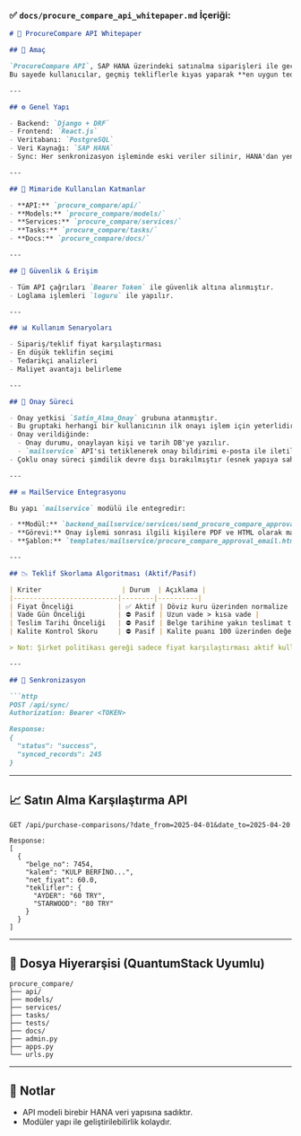 ### ✅ `docs/procure_compare_api_whitepaper.md` İçeriği:

```markdown
# 📘 ProcureCompare API Whitepaper

## 🎯 Amaç

`ProcureCompare API`, SAP HANA üzerindeki satınalma siparişleri ile geçmiş tekliflerin fiyat verilerini karşılaştırır.  
Bu sayede kullanıcılar, geçmiş tekliflerle kıyas yaparak **en uygun tedarikçiyi** seçebilir, **maliyet avantajı** sağlayabilir ve **veriye dayalı kararlar** alabilir.

---

## ⚙️ Genel Yapı

- Backend: `Django + DRF`
- Frontend: `React.js`
- Veritabanı: `PostgreSQL`
- Veri Kaynağı: `SAP HANA`
- Sync: Her senkronizasyon işleminde eski veriler silinir, HANA'dan yeniden çekilir.

---

## 🧱 Mimaride Kullanılan Katmanlar

- **API:** `procure_compare/api/`
- **Models:** `procure_compare/models/`
- **Services:** `procure_compare/services/`
- **Tasks:** `procure_compare/tasks/`
- **Docs:** `procure_compare/docs/`

---

## 🔐 Güvenlik & Erişim

- Tüm API çağrıları `Bearer Token` ile güvenlik altına alınmıştır.
- Loglama işlemleri `loguru` ile yapılır.

---

## 📊 Kullanım Senaryoları

- Sipariş/teklif fiyat karşılaştırması
- En düşük teklifin seçimi
- Tedarikçi analizleri
- Maliyet avantajı belirleme

---

## 📮 Onay Süreci

- Onay yetkisi `Satin_Alma_Onay` grubuna atanmıştır.
- Bu gruptaki herhangi bir kullanıcının ilk onayı işlem için yeterlidir.
- Onay verildiğinde:
  - Onay durumu, onaylayan kişi ve tarih DB'ye yazılır.
  - `mailservice` API'si tetiklenerek onay bildirimi e-posta ile iletilir.
- Çoklu onay süreci şimdilik devre dışı bırakılmıştır (esnek yapıya sahiptir).

---

## ✉️ MailService Entegrasyonu

Bu yapı `mailservice` modülü ile entegredir:

- **Modül:** `backend_mailservice/services/send_procure_compare_approval_email.py`
- **Görevi:** Onay işlemi sonrası ilgili kişilere PDF ve HTML olarak mail gönderimi
- **Şablon:** `templates/mailservice/procure_compare_approval_email.html/pdf`

---

## 📉 Teklif Skorlama Algoritması (Aktif/Pasif)

| Kriter                    | Durum  | Açıklama |
|--------------------------|--------|----------|
| Fiyat Önceliği           | ✅ Aktif | Döviz kuru üzerinden normalize edilir |
| Vade Gün Önceliği        | ⛔ Pasif | Uzun vade > kısa vade |
| Teslim Tarihi Önceliği   | ⛔ Pasif | Belge tarihine yakın teslimat tercih edilir |
| Kalite Kontrol Skoru     | ⛔ Pasif | Kalite puanı 100 üzerinden değerlendirilir |

> Not: Şirket politikası gereği sadece fiyat karşılaştırması aktif kullanılmaktadır.

---

## 🔄 Senkronizasyon

```http
POST /api/sync/
Authorization: Bearer <TOKEN>

Response:
{
  "status": "success",
  "synced_records": 245
}
```

---

## 📈 Satın Alma Karşılaştırma API

```http
GET /api/purchase-comparisons/?date_from=2025-04-01&date_to=2025-04-20

Response:
[
  {
    "belge_no": 7454,
    "kalem": "KULP BERFİNO...",
    "net_fiyat": 60.0,
    "teklifler": {
      "AYDER": "60 TRY",
      "STARWOOD": "80 TRY"
    }
  }
]
```

---

## 🧬 Dosya Hiyerarşisi (QuantumStack Uyumlu)

```plaintext
procure_compare/
├── api/
├── models/
├── services/
├── tasks/
├── tests/
├── docs/
├── admin.py
├── apps.py
└── urls.py
```

---

## 📝 Notlar

- API modeli birebir HANA veri yapısına sadıktır.
- Modüler yapı ile geliştirilebilirlik kolaydır.

